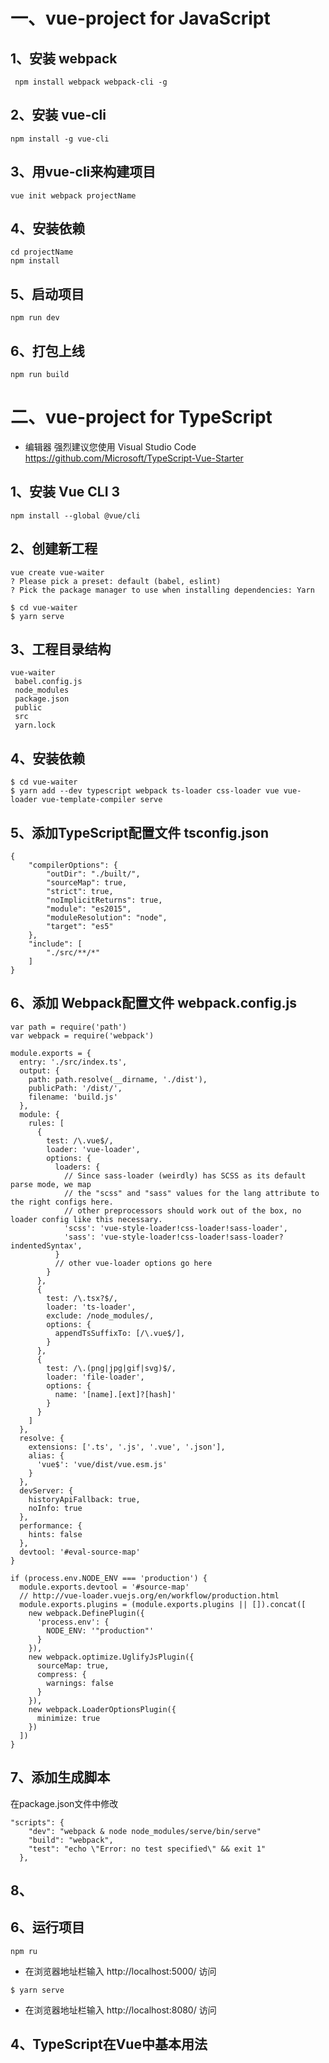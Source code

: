 # 一、vue-project for JavaScript
## 1、安装 webpack
```
 npm install webpack webpack-cli -g
 ```
 
 ## 2、安装 vue-cli
 ```
 npm install -g vue-cli
 ```
 
 ## 3、用vue-cli来构建项目
 ```
 vue init webpack projectName
 ```
 
 ## 4、安装依赖
 ```
 cd projectName
 npm install
```
 
 ## 5、启动项目
 ```
 npm run dev
 ```
 
 ## 6、打包上线
 ```
 npm run build
```


# 二、vue-project for TypeScript

- 编辑器 强烈建议您使用 Visual Studio Code
https://github.com/Microsoft/TypeScript-Vue-Starter

## 1、安装 Vue CLI 3
```
npm install --global @vue/cli
```

## 2、创建新工程
```
vue create vue-waiter
? Please pick a preset: default (babel, eslint)
? Pick the package manager to use when installing dependencies: Yarn

$ cd vue-waiter
$ yarn serve
```
## 3、工程目录结构
 ```
vue-waiter
  babel.config.js
  node_modules
  package.json
  public
  src
  yarn.lock
```
## 4、安装依赖
```
$ cd vue-waiter
$ yarn add --dev typescript webpack ts-loader css-loader vue vue-loader vue-template-compiler serve
```

## 5、添加TypeScript配置文件 tsconfig.json
```
{
    "compilerOptions": {
        "outDir": "./built/",
        "sourceMap": true,
        "strict": true,
        "noImplicitReturns": true,
        "module": "es2015",
        "moduleResolution": "node",
        "target": "es5"
    },
    "include": [
        "./src/**/*"
    ]
}
```

## 6、添加 Webpack配置文件 webpack.config.js
```
var path = require('path')
var webpack = require('webpack')

module.exports = {
  entry: './src/index.ts',
  output: {
    path: path.resolve(__dirname, './dist'),
    publicPath: '/dist/',
    filename: 'build.js'
  },
  module: {
    rules: [
      {
        test: /\.vue$/,
        loader: 'vue-loader',
        options: {
          loaders: {
            // Since sass-loader (weirdly) has SCSS as its default parse mode, we map
            // the "scss" and "sass" values for the lang attribute to the right configs here.
            // other preprocessors should work out of the box, no loader config like this necessary.
            'scss': 'vue-style-loader!css-loader!sass-loader',
            'sass': 'vue-style-loader!css-loader!sass-loader?indentedSyntax',
          }
          // other vue-loader options go here
        }
      },
      {
        test: /\.tsx?$/,
        loader: 'ts-loader',
        exclude: /node_modules/,
        options: {
          appendTsSuffixTo: [/\.vue$/],
        }
      },
      {
        test: /\.(png|jpg|gif|svg)$/,
        loader: 'file-loader',
        options: {
          name: '[name].[ext]?[hash]'
        }
      }
    ]
  },
  resolve: {
    extensions: ['.ts', '.js', '.vue', '.json'],
    alias: {
      'vue$': 'vue/dist/vue.esm.js'
    }
  },
  devServer: {
    historyApiFallback: true,
    noInfo: true
  },
  performance: {
    hints: false
  },
  devtool: '#eval-source-map'
}

if (process.env.NODE_ENV === 'production') {
  module.exports.devtool = '#source-map'
  // http://vue-loader.vuejs.org/en/workflow/production.html
  module.exports.plugins = (module.exports.plugins || []).concat([
    new webpack.DefinePlugin({
      'process.env': {
        NODE_ENV: '"production"'
      }
    }),
    new webpack.optimize.UglifyJsPlugin({
      sourceMap: true,
      compress: {
        warnings: false
      }
    }),
    new webpack.LoaderOptionsPlugin({
      minimize: true
    })
  ])
}
```
## 7、添加生成脚本 
在package.json文件中修改
```
"scripts": {
    "dev": "webpack & node node_modules/serve/bin/serve"
    "build": "webpack",
    "test": "echo \"Error: no test specified\" && exit 1"
  },
```
## 8、

## 6、运行项目
```
npm ru
```
- 在浏览器地址栏输入  http://localhost:5000/ 访问
```
$ yarn serve
```
- 在浏览器地址栏输入  http://localhost:8080/ 访问



## 4、TypeScript在Vue中基本用法


